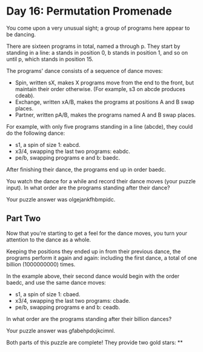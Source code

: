 # Day 16: Permutation Promenade #

You come upon a very unusual sight; a group of programs here appear to be dancing.

There are sixteen programs in total, named a through p. They start by standing in a line: a stands in position 0, b stands in position 1, and so on until p, which stands in position 15.

The programs' dance consists of a sequence of dance moves:

   - Spin, written sX, makes X programs move from the end to the front, but maintain their order otherwise. (For example, s3 on abcde produces cdeab).
   - Exchange, written xA/B, makes the programs at positions A and B swap places.
   - Partner, written pA/B, makes the programs named A and B swap places.

For example, with only five programs standing in a line (abcde), they could do the following dance:

   - s1, a spin of size 1: eabcd.
   - x3/4, swapping the last two programs: eabdc.
   - pe/b, swapping programs e and b: baedc.

After finishing their dance, the programs end up in order baedc.

You watch the dance for a while and record their dance moves (your puzzle input). In what order are the programs standing after their dance?

Your puzzle answer was olgejankfhbmpidc.

## Part Two ##

Now that you're starting to get a feel for the dance moves, you turn your attention to the dance as a whole.

Keeping the positions they ended up in from their previous dance, the programs perform it again and again: including the first dance, a total of one billion (1000000000) times.

In the example above, their second dance would begin with the order baedc, and use the same dance moves:

   - s1, a spin of size 1: cbaed.
   - x3/4, swapping the last two programs: cbade.
   - pe/b, swapping programs e and b: ceadb.

In what order are the programs standing after their billion dances?

Your puzzle answer was gfabehpdojkcimnl.

Both parts of this puzzle are complete! They provide two gold stars: \*\*
